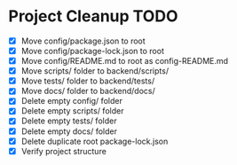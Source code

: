 # Project Cleanup TODO

- [x] Move config/package.json to root
- [x] Move config/package-lock.json to root
- [x] Move config/README.md to root as config-README.md
- [x] Move scripts/ folder to backend/scripts/
- [x] Move tests/ folder to backend/tests/
- [x] Move docs/ folder to backend/docs/
- [x] Delete empty config/ folder
- [x] Delete empty scripts/ folder
- [x] Delete empty tests/ folder
- [x] Delete empty docs/ folder
- [x] Delete duplicate root package-lock.json
- [x] Verify project structure
